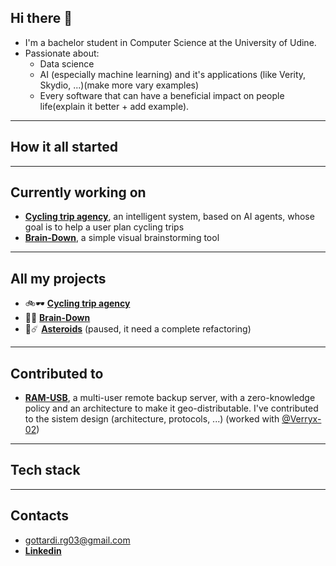 ## Hi there 👋
- I'm a bachelor student in Computer Science at the University of Udine.
- Passionate about:
  - Data science
  - AI (especially machine learning) and it's applications (like Verity, Skydio, ...)(make more vary examples)
  - Every software that can have a beneficial impact on people life(explain it better + add example).

---

## How it all started


---

## Currently working on
- [**Cycling trip agency**](https://github.com/Riccardo-Gottardi/cycling_trip_agency), an intelligent system, based on AI agents, whose goal is to help a user plan cycling trips
- [**Brain-Down**](https://github.com/Riccardo-Gottardi/brain-down), a simple visual brainstorming tool

---

## All my projects
- 🚲🕶️ [**Cycling trip agency**](https://github.com/Riccardo-Gottardi/cycling_trip_agency)
- 🧠📝 [**Brain-Down**](https://github.com/Riccardo-Gottardi/brain-down)
- 🚀☄️ [**Asteroids**](https://github.com/Riccardo-Gottardi/Asteroids) (paused, it need a complete refactoring)

---

## Contributed to
- [**RAM-USB**](https://github.com/Verryx-02/ram-usb), a multi-user remote backup server, with a zero-knowledge policy and an architecture to make it geo-distributable. I've contributed to the sistem design (architecture, protocols, ...) (worked with [@Verryx-02](https://github.com/Verryx-02))

---

## Tech stack

---

## Contacts
- gottardi.rg03@gmail.com
- [**Linkedin**](https://www.linkedin.com/in/riccardo-gottardi-6a1199225)
